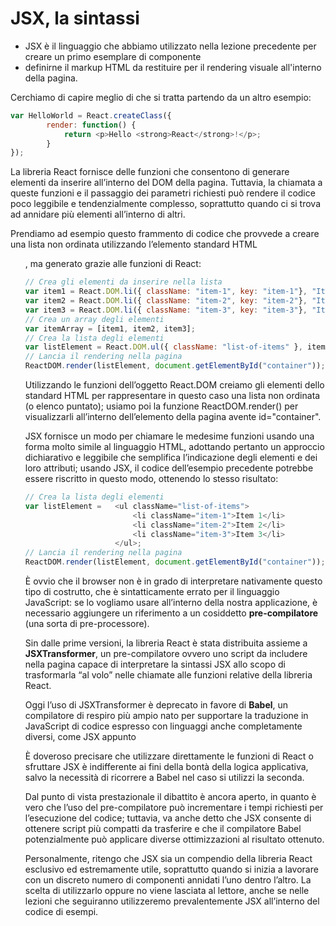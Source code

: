 # JSX, la sintassi

+ JSX è il linguaggio che abbiamo utilizzato nella lezione precedente per creare un primo esemplare di componente
+ definirne il markup HTML da restituire per il rendering visuale all'interno della pagina.

Cerchiamo di capire meglio di che si tratta partendo da un altro esempio:

``` javascript
var HelloWorld = React.createClass({
		render: function() {
			return <p>Hello <strong>React</strong>!</p>;
		}
});
```

La libreria React fornisce delle funzioni che consentono di generare elementi da inserire all’interno del DOM della pagina. Tuttavia, la chiamata a queste funzioni e il passaggio dei parametri richiesti può rendere il codice poco leggibile e tendenzialmente complesso, soprattutto quando ci si trova ad annidare più elementi all’interno di altri.

Prendiamo ad esempio questo frammento di codice che provvede a creare una lista non ordinata utilizzando l’elemento standard HTML <ul>, ma generato grazie alle funzioni di React:

``` javascript
// Crea gli elementi da inserire nella lista
var item1 = React.DOM.li({ className: "item-1", key: "item-1"}, "Item 1");
var item2 = React.DOM.li({ className: "item-2", key: "item-2"}, "Item 2");
var item3 = React.DOM.li({ className: "item-3", key: "item-3"}, "Item 3");
// Crea un array degli elementi
var itemArray = [item1, item2, item3];
// Crea la lista degli elementi
var listElement = React.DOM.ul({ className: "list-of-items" }, itemArray);
// Lancia il rendering nella pagina
ReactDOM.render(listElement, document.getElementById("container"));
```

Utilizzando le funzioni dell’oggetto React.DOM creiamo gli elementi dello standard HTML per rappresentare in questo caso una lista non ordinata (o elenco puntato); usiamo poi la funzione ReactDOM.render() per visualizzarli all’interno dell’elemento della pagina avente id="container".

JSX fornisce un modo per chiamare le medesime funzioni usando una forma molto simile al linguaggio HTML, adottando pertanto un approccio dichiarativo e leggibile che semplifica l’indicazione degli elementi e dei loro attributi; usando JSX, il codice dell’esempio precedente potrebbe essere riscritto in questo modo, ottenendo lo stesso risultato:

``` javascript
// Crea la lista degli elementi
var listElement =	<ul className="list-of-items">
						<li className="item-1">Item 1</li>
						<li className="item-2">Item 2</li>
						<li className="item-3">Item 3</li>
					</ul>;
// Lancia il rendering nella pagina
ReactDOM.render(listElement, document.getElementById("container"));
```

È ovvio che il browser non è in grado di interpretare nativamente questo tipo di costrutto, che è sintatticamente errato per il linguaggio JavaScript: se lo vogliamo usare all’interno della nostra applicazione, è necessario aggiungere un riferimento a un cosiddetto <b>pre-compilatore</b> (una sorta di pre-processore).

Sin dalle prime versioni, la libreria React è stata distribuita assieme a <b>JSXTransformer</b>, un pre-compilatore ovvero uno script da includere nella pagina capace di interpretare la sintassi JSX allo scopo di trasformarla “al volo” nelle chiamate alle funzioni relative della libreria React.

Oggi l’uso di JSXTransformer è deprecato in favore di <b>Babel</b>, un compilatore di respiro più ampio nato per supportare la traduzione in JavaScript di codice espresso con linguaggi anche completamente diversi, come JSX appunto

È doveroso precisare che utilizzare direttamente le funzioni di React o sfruttare JSX è indifferente ai fini della bontà della logica applicativa, salvo la necessità di ricorrere a Babel nel caso si utilizzi la seconda.

Dal punto di vista prestazionale il dibattito è ancora aperto, in quanto è vero che l’uso del pre-compilatore può incrementare i tempi richiesti per l’esecuzione del codice; tuttavia, va anche detto che JSX consente di ottenere script più compatti da trasferire e che il compilatore Babel potenzialmente può applicare diverse ottimizzazioni al risultato ottenuto.

Personalmente, ritengo che JSX sia un compendio della libreria React esclusivo ed estremamente utile, soprattutto quando si inizia a lavorare con un discreto numero di componenti annidati l’uno dentro l’altro. La scelta di utilizzarlo oppure no viene lasciata al lettore, anche se nelle lezioni che seguiranno utilizzeremo prevalentemente JSX all’interno del codice di esempi.